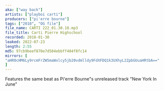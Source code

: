 ```yaml
---
aka: ["way back"]
artists: ["playboi carti"]
producers: ["pi'erre bourne"]
tags: ["2018", "OG file"]
file_name: CARTI 222_01.30.18.mp3
file_title: Carti Pierre Highschool
recorded: 2018-01-30
leaked: 2022-07-23
length: 2:55
md5: 97cb9beef870e7d504ebbff404f8fc14
mirrors: [
"aHR0cHM6Ly9rcmFrZW5maWxlcy5jb20vdmlldy9FdXFDQ1k3UXhyL2ZpbGUuaHRtbA=="
]
---
```

Features the same beat as Pi'erre Bourne"s unreleased track "New York In June"
